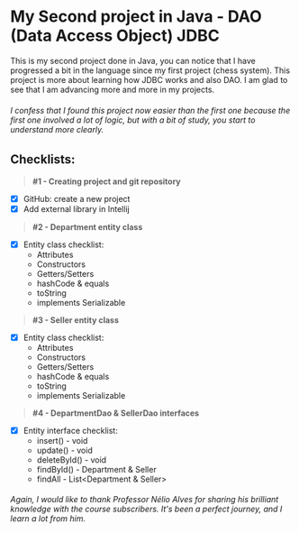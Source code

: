 # My Second project in Java - DAO (Data Access Object) JDBC 

This is my second project done in Java, you can notice that I have progressed a bit in the language since my first project (chess system). This project is more about learning how JDBC works and also DAO.
I am glad to see that I am advancing more and more in my projects.

###### I confess that I found this project now easier than the first one because the first one involved a lot of logic, but with a bit of study, you start to understand more clearly.

## Checklists:
> **#1 - Creating project and git repository**
- [x] GitHub: create a new project
- [x] Add external library in Intellij
> **#2 - Department entity class**
- [x] Entity class checklist:
  - Attributes
  - Constructors
  - Getters/Setters
  - hashCode & equals
  - toString
  - implements Serializable
> **#3 - Seller entity class**
- [x] Entity class checklist:
  - Attributes
  - Constructors
  - Getters/Setters
  - hashCode & equals
  - toString
  - implements Serializable
> **#4 - DepartmentDao & SellerDao interfaces**
- [x] Entity interface checklist:
  - insert() - void
  - update() - void
  - deleteById() - void
  - findById() - Department & Seller
  - findAll - List<Department & Seller>

###### Again, I would like to thank Professor Nélio Alves for sharing his brilliant knowledge with the course subscribers. It's been a perfect journey, and I learn a lot from him.